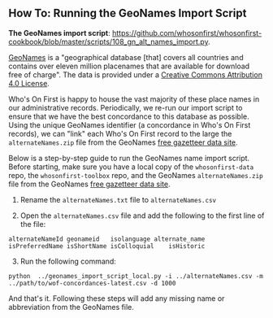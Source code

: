 ## How To: Running the GeoNames Import Script

**The GeoNames import script**: https://github.com/whosonfirst/whosonfirst-cookbook/blob/master/scripts/108_gn_alt_names_import.py.

[GeoNames](http://www.geonames.org) is a "geographical database [that] covers all countries and contains over eleven million placenames that are available for download free of charge". The data is provided under a [Creative Commons Attribution 4.0 License](https://creativecommons.org/licenses/by/4.0/).

Who's On First is happy to house the vast majority of these place names in our administrative records. Periodically, we re-run our import script to ensure that we have the best concordance to this database as possible. Using the unique GeoNames identifier (a concordance in Who's On First records), we can "link" each Who's On First record to the large the `alternateNames.zip` file from the GeoNames [free gazetteer data site](http://download.geonames.org/export/dump/).

Below is a step-by-step guide to run the GeoNames name import script. Before starting, make sure you have a local copy of the `whosonfirst-data` repo, the `whosonfirst-toolbox` repo, and the GeoNames `alternateNames.zip` file from the GeoNames [free gazetteer data site](http://download.geonames.org/export/dump/).

1. Rename the `alternateNames.txt` file to `alternateNames.csv`

2. Open the `alternateNames.csv` file and add the following to the first line of the file:
  
```
alternateNameId	geonameid	isolanguage	alternate_name	isPreferredName	isShortName	isColloquial	isHistoric
```
  
3. Run the following command:

```
python  ../geonames_import_script_local.py -i ../alternateNames.csv -m ../path/to/wof-concordances-latest.csv -d 1000
```

And that's it. Following these steps will add any missing name or abbreviation from the GeoNames file.
